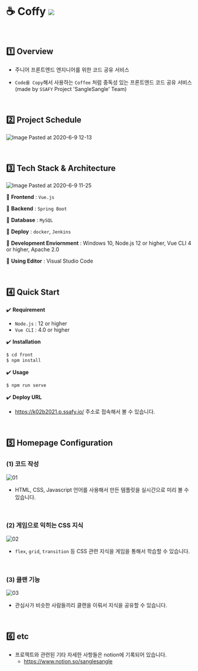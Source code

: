 # :coffee: Coffy <img src="https://img.shields.io/badge/public_ver-1.0-blue">

<br>

## :one: Overview

- 주니어 프론트엔드 엔지니어를 위한 코드 공유 서비스

- `Code를 Copy`해서 사용하는 `Coffee` 처럼 중독성 있는 프론트엔드 코드 공유 서비스(made by `SSAFY` Project 'SangleSangle' Team)

<br>

## :two: Project Schedule

![Image Pasted at 2020-6-9 12-13](https://user-images.githubusercontent.com/52685250/84102212-c6edda80-aa4a-11ea-99b7-59ab07241420.png)

<br>

## :three: Tech Stack & Architecture

![Image Pasted at 2020-6-9 11-25](https://user-images.githubusercontent.com/52685250/84101997-3b744980-aa4a-11ea-9c8d-3da42683caf3.png)

:round_pushpin: <b>Frontend</b> : `Vue.js`

:round_pushpin: <b>Backend</b> : `Spring Boot`

:round_pushpin: <b>Database</b> : `MySQL`

:round_pushpin: <b>Deploy</b> : `docker`, `Jenkins`

:round_pushpin: <b>Development Enviornment</b> : Windows 10, Node.js 12 or higher, Vue CLI 4 or higher, Apache 2.0

:round_pushpin: <b>Using Editor</b> : Visual Studio Code

<br>

## :four: Quick Start

:heavy_check_mark: <b>Requirement</b>

- `Node.js` : 12 or higher
- `Vue CLI` : 4.0 or higher

:heavy_check_mark: <b>Installation</b>

```bash
$ cd front
$ npm install
```

:heavy_check_mark: <b>Usage</b>

```bash
$ npm run serve
```

:heavy_check_mark: <b>Deploy URL</b>

- https://k02b2021.p.ssafy.io/ 주소로 접속해서 볼 수 있습니다.

<br>

## :five: Homepage Configuration

### (1) 코드 작성

![01](https://user-images.githubusercontent.com/52685250/84101845-e59fa180-aa49-11ea-97e1-17e4b4fb7cc7.JPG)

- HTML, CSS, Javascript 언어를 사용해서 만든 템플릿을 실시간으로 미리 볼 수 있습니다.

<br>

### (2) 게임으로 익히는 CSS 지식

![02](https://user-images.githubusercontent.com/52685250/84101858-ea645580-aa49-11ea-9acc-0fc9fe355914.JPG)

- `flex`, `grid`, `transition` 등 CSS 관련 지식을 게임을 통해서 학습할 수 있습니다.

<br>

### (3) 클랜 기능

![03](https://user-images.githubusercontent.com/52685250/84101860-eb958280-aa49-11ea-8f32-654b4934fc89.JPG)

- 관심사가 비슷한 사람들끼리 클랜을 이뤄서 지식을 공유할 수 있습니다.

<br>

## :six: etc

- 프로젝트와 관련된 기타 자세한 사항들은 notion에 기록되어 있습니다.
  - https://www.notion.so/sanglesangle